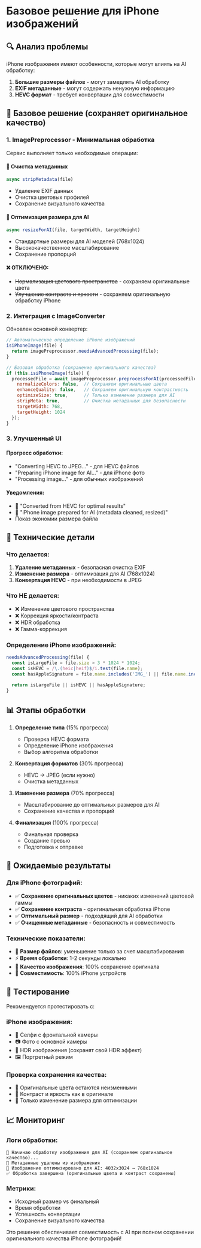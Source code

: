 # Базовое решение для iPhone изображений

## 🔍 Анализ проблемы

iPhone изображения имеют особенности, которые могут влиять на AI обработку:

1. **Большие размеры файлов** - могут замедлять AI обработку
2. **EXIF метаданные** - могут содержать ненужную информацию
3. **HEVC формат** - требует конвертации для совместимости

## 🚀 Базовое решение (сохраняет оригинальное качество)

### 1. ImagePreprocessor - Минимальная обработка

Сервис выполняет только необходимые операции:

#### 🧹 Очистка метаданных
```javascript
async stripMetadata(file)
```
- Удаление EXIF данных
- Очистка цветовых профилей
- Сохранение визуального качества

#### 📏 Оптимизация размера для AI
```javascript
async resizeForAI(file, targetWidth, targetHeight)
```
- Стандартные размеры для AI моделей (768x1024)
- Высококачественное масштабирование
- Сохранение пропорций

#### ❌ ОТКЛЮЧЕНО: 
- ~~Нормализация цветового пространства~~ - сохраняем оригинальные цвета
- ~~Улучшение контраста и яркости~~ - сохраняем оригинальную обработку iPhone

### 2. Интеграция с ImageConverter

Обновлен основной конвертер:

```javascript
// Автоматическое определение iPhone изображений
isiPhoneImage(file) {
  return imagePreprocessor.needsAdvancedProcessing(file);
}

// Базовая обработка (сохранение оригинального качества)
if (this.isiPhoneImage(file)) {
  processedFile = await imagePreprocessor.preprocessForAI(processedFile, {
    normalizeColors: false,  // Сохраняем оригинальные цвета
    enhanceQuality: false,   // Сохраняем оригинальную контрастность
    optimizeSize: true,      // Только изменение размера для AI
    stripMeta: true,         // Очистка метаданных для безопасности
    targetWidth: 768,
    targetHeight: 1024
  });
}
```

### 3. Улучшенный UI

#### Прогресс обработки:
- "Converting HEVC to JPEG..." - для HEVC файлов
- "Preparing iPhone image for AI..." - для iPhone фото
- "Processing image..." - для обычных изображений

#### Уведомления:
- 🔄 "Converted from HEVC for optimal results"
- 📱 "iPhone image prepared for AI (metadata cleaned, resized)"
- Показ экономии размера файла

## 🔧 Технические детали

### Что делается:
1. **Удаление метаданных** - безопасная очистка EXIF
2. **Изменение размера** - оптимизация для AI (768x1024)
3. **Конвертация HEVC** - при необходимости в JPEG

### Что НЕ делается:
- ❌ Изменение цветового пространства
- ❌ Коррекция яркости/контраста 
- ❌ HDR обработка
- ❌ Гамма-коррекция

### Определение iPhone изображений:
```javascript
needsAdvancedProcessing(file) {
  const isLargeFile = file.size > 3 * 1024 * 1024;
  const isHEVC = /\.(heic|heif)$/i.test(file.name);
  const hasAppleSignature = file.name.includes('IMG_') || file.name.includes('Photo_');
  
  return isLargeFile || isHEVC || hasAppleSignature;
}
```

## 📊 Этапы обработки

1. **Определение типа** (15% прогресса)
   - Проверка HEVC формата
   - Определение iPhone изображения
   - Выбор алгоритма обработки

2. **Конвертация форматов** (30% прогресса)
   - HEVC → JPEG (если нужно)
   - Очистка метаданных

3. **Изменение размера** (70% прогресса)
   - Масштабирование до оптимальных размеров для AI
   - Сохранение качества и пропорций

4. **Финализация** (100% прогресса)
   - Финальная проверка
   - Создание превью
   - Подготовка к отправке

## 🎯 Ожидаемые результаты

### Для iPhone фотографий:
- ✅ **Сохранение оригинальных цветов** - никаких изменений цветовой гаммы
- ✅ **Сохранение контраста** - оригинальная обработка iPhone
- ✅ **Оптимальный размер** - подходящий для AI обработки
- ✅ **Очищенные метаданные** - безопасность и совместимость

### Технические показатели:
- 🔧 **Размер файлов**: уменьшение только за счет масштабирования
- ⚡ **Время обработки**: 1-2 секунды локально
- 🎨 **Качество изображения**: 100% сохранение оригинала
- 📱 **Совместимость**: 100% iPhone устройств

## 🧪 Тестирование

Рекомендуется протестировать с:

### iPhone изображения:
- 📱 Селфи с фронтальной камеры
- 📷 Фото с основной камеры
- 🌟 HDR изображения (сохранят свой HDR эффект)
- 🖼️ Портретный режим

### Проверка сохранения качества:
- 🎨 Оригинальные цвета остаются неизменными
- 🌈 Контраст и яркость как в оригинале
- 📐 Только изменение размера для оптимизации

## 📈 Мониторинг

### Логи обработки:
```
🔧 Начинаю обработку изображения для AI (сохраняем оригинальное качество)...
🧹 Метаданные удалены из изображения
📏 Изображение оптимизировано для AI: 4032x3024 → 768x1024
✅ Обработка завершена (оригинальные цвета и контраст сохранены)
```

### Метрики:
- Исходный размер vs финальный
- Время обработки
- Успешность конвертации
- Сохранение визуального качества

Это решение обеспечивает совместимость с AI при полном сохранении оригинального качества iPhone фотографий! 